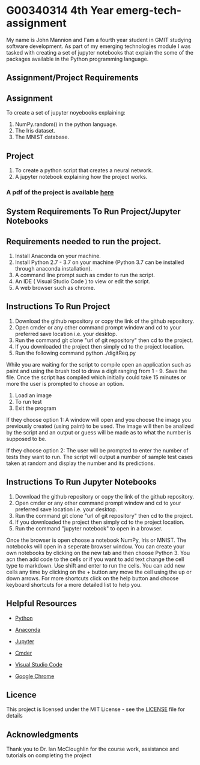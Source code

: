 # G00340314 4th Year emerg-tech-assignment
My name is John Mannion and I'am a fourth year student in GMIT studying software development. As part of my emerging technologies module I was tasked with creating a set of jupyter notebooks that explain the some of the packages available in the Python programming language. 

## Assignment/Project Requirements
## Assignment
To create a set of jupyter noyebooks explaining:
1. NumPy.random() in the python language.
2. The Iris dataset.
3. The MNIST database.
## Project
1. To create a python script that creates a neural network.
2. A jupyter notebook explaining how the project works.

### A pdf of the project is available [here](docs/project.pdf) 

## System Requirements To Run Project/Jupyter Notebooks
## Requirements needed to run the project.
1. Install Anaconda on your machine.
2. Install Python 2.7 - 3.7 on your machine (Python 3.7 can be installed through anaconda installation). 
2. A command line prompt such as cmder to run the script.
3. An IDE ( Visual Studio Code ) to view or edit the script.
4. A web browser such as chrome.

## Instructions To Run Project
1. Download the github repository or copy the link of the github repository.
2. Open cmder or any other command prompt window and cd to your preferred save location i.e. your desktop.
3. Run the command git clone "url of git repository" then cd to the project. 
4. If you downloaded the project then simply cd to the project location.
5. Run the following command python ./digitReq.py

While you are waiting for the script to compile open an application such as paint and using the brush tool to draw a digit ranging from 1 - 9. Save the file. Once the script has compiled which initially could take 15 minutes or more the user is prompted to choose an option. 
1. Load an image
2. To run test
3. Exit the program

If they choose option 1: 
A window will open and you choose the image you previously created (using paint) to be used. The image will then be analized by the script and an output or guess will be made as to what the number is supposed to be.

If they choose option 2:
The user will be prompted to enter the number of tests they want to run. The script will output a number of sample test cases taken at random and display the number and its predictions.


## Instructions To Run Jupyter Notebooks
1. Download the github repository or copy the link of the github repository.
2. Open cmder or any other command prompt window and cd to your preferred save location i.e. your desktop.
3. Run the command git clone "url of git repository" then cd to the project. 
4. If you downloaded the project then simply cd to the project location.
5. Run the command "jupyter notebook" to open in a browser.

Once the browser is open choose a notebook NumPy, Iris or MNIST. The notebooks will open in a seperate browser window. You can create your own notebooks by clicking on the new tab and then choose Python 3. You acn then add code to the cells or if you want to add text change the cell type to markdown. Use shift and enter to run the cells. You can add new cells any time by clicking on the + button any move the cell using the up or down arrows. For more shortcuts click on the help button and choose keyboard shortcuts for a more detailed list to help you.

## Helpful Resources
* [Python](https://www.python.org/)

* [Anaconda](https://www.anaconda.com/what-is-anaconda/)

* [Jupyter](http://jupyter.org/)

* [Cmder](http://cmder.net/)

* [Visual Studio Code](https://code.visualstudio.com/)

* [Google Chrome](https://www.google.com/chrome/?brand=CHBD&gclid=Cj0KCQiAuf7fBRD7ARIsACqb8w6DWj_c-dYt4S7FPNLN1hHWeR0Ll6YXkCH2NXyvGux9rvZkm8Q_678aAlEHEALw_wcB&gclsrc=aw.ds)

## Licence
This project is licensed under the MIT License - see the [LICENSE](emerg-tech-assignment/LICENSE) file for details
## Acknowledgments
Thank you to Dr. Ian McCloughlin for the course work, assistance and tutorials on completing the project
